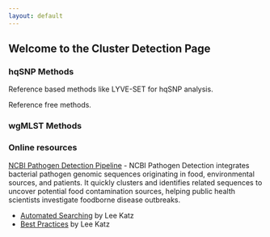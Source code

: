 ```yaml
---
layout: default
---
```


## Welcome to the Cluster Detection Page

### hqSNP Methods

Reference based methods like LYVE-SET for hqSNP analysis.

Reference free methods.

### wgMLST Methods



### Online resources

[NCBI Pathogen Detection Pipeline](https://www.ncbi.nlm.nih.gov/pathogens/) - NCBI Pathogen Detection integrates bacterial pathogen genomic sequences originating in food, environmental sources, and patients. It quickly clusters and identifies related sequences to uncover potential food contamination sources, helping public health scientists investigate foodborne disease outbreaks.
- [Automated Searching](/materials/AutomatedSearchesAndEmailNotifications.docx) by Lee Katz
- [Best Practices](/materials/BestPracticesNCBIPathogens.docx) by Lee Katz
